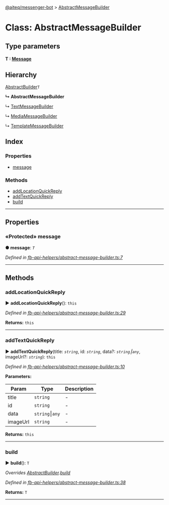 [@aiteq/messenger-bot](../README.md) > [AbstractMessageBuilder](../classes/abstractmessagebuilder.md)



# Class: AbstractMessageBuilder

## Type parameters
#### T :  [Message](../modules/send.md#message)
## Hierarchy


 [AbstractBuilder](abstractbuilder.md)`T`

**↳ AbstractMessageBuilder**

↳  [TextMessageBuilder](textmessagebuilder.md)




↳  [MediaMessageBuilder](mediamessagebuilder.md)




↳  [TemplateMessageBuilder](templatemessagebuilder.md)










## Index

### Properties

* [message](abstractmessagebuilder.md#message)


### Methods

* [addLocationQuickReply](abstractmessagebuilder.md#addlocationquickreply)
* [addTextQuickReply](abstractmessagebuilder.md#addtextquickreply)
* [build](abstractmessagebuilder.md#build)



---
## Properties
<a id="message"></a>

### «Protected» message

**●  message**:  *`T`* 

*Defined in [fb-api-helpers/abstract-message-builder.ts:7](https://github.com/aiteq/messenger-bot/blob/a540dbb/src/fb-api-helpers/abstract-message-builder.ts#L7)*





___


## Methods
<a id="addlocationquickreply"></a>

###  addLocationQuickReply

► **addLocationQuickReply**(): `this`




*Defined in [fb-api-helpers/abstract-message-builder.ts:29](https://github.com/aiteq/messenger-bot/blob/a540dbb/src/fb-api-helpers/abstract-message-builder.ts#L29)*





**Returns:** `this`





___

<a id="addtextquickreply"></a>

###  addTextQuickReply

► **addTextQuickReply**(title: *`string`*, id: *`string`*, data?: *`string`⎮`any`*, imageUrl?: *`string`*): `this`




*Defined in [fb-api-helpers/abstract-message-builder.ts:10](https://github.com/aiteq/messenger-bot/blob/a540dbb/src/fb-api-helpers/abstract-message-builder.ts#L10)*



**Parameters:**

| Param | Type | Description |
| ------ | ------ | ------ |
| title | `string`   |  - |
| id | `string`   |  - |
| data | `string`⎮`any`   |  - |
| imageUrl | `string`   |  - |





**Returns:** `this`





___

<a id="build"></a>

###  build

► **build**(): `T`




*Overrides [AbstractBuilder](abstractbuilder.md).[build](abstractbuilder.md#build)*

*Defined in [fb-api-helpers/abstract-message-builder.ts:38](https://github.com/aiteq/messenger-bot/blob/a540dbb/src/fb-api-helpers/abstract-message-builder.ts#L38)*





**Returns:** `T`





___


